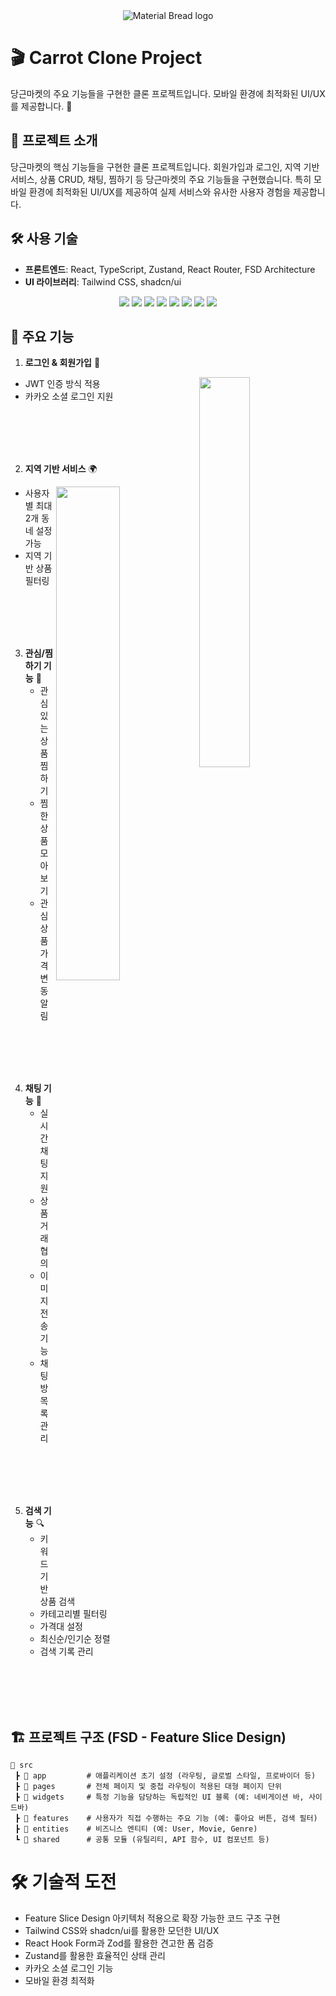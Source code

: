 <div align="center"><img src="https://github.com/user-attachments/assets/54fe603b-0d34-4d2a-97ec-43c195a07360" alt="Material Bread logo"></div>

# 🎬 Carrot Clone Project

당근마켓의 주요 기능들을 구현한 클론 프로젝트입니다. 모바일 환경에 최적화된 UI/UX를 제공합니다. 🚀

## 🚀 프로젝트 소개

당근마켓의 핵심 기능들을 구현한 클론 프로젝트입니다. 회원가입과 로그인, 지역 기반 서비스, 상품 CRUD, 채팅, 찜하기 등 당근마켓의 주요 기능들을 구현했습니다. 특히 모바일 환경에 최적화된 UI/UX를 제공하여 실제 서비스와 유사한 사용자 경험을 제공합니다.

## 🛠 사용 기술

- **프론트엔드**: React, TypeScript, Zustand, React Router, FSD Architecture
- **UI 라이브러리**: Tailwind CSS, shadcn/ui

<div align="center">
    <img src="https://img.shields.io/badge/React-61DAFB?style=for-the-badge&logo=React&logoColor=white"/>
    <img src="https://img.shields.io/badge/TailwindCSS-06B6D4?style=for-the-badge&logo=TailwindCSS&logoColor=white"/>
    <img src="https://img.shields.io/badge/shadcn/ui-000000?style=for-the-badge&logoColor=white&logo=shadcnui"/>
    <img src="https://img.shields.io/badge/fetch-4285F4?style=for-the-badge&logoColor=white"/>
    <img src="https://img.shields.io/badge/Zustand-8E44AD?style=for-the-badge&logoColor=white"/>
    <img src="https://img.shields.io/badge/FSD (Feature Slice Design)-FF5733?style=for-the-badge&logoColor=white"/>
    <img src="https://img.shields.io/badge/GitHub-181717?style=for-the-badge&logo=GitHub&logoColor=white"/>
    <img src="https://img.shields.io/badge/React Router-CA4245?style=for-the-badge&logo=React Router&logoColor=white"/>
</div>

## 📌 주요 기능

1. **로그인 & 회원가입** 🔐

<img  align="right" src="https://user-images.githubusercontent.com/101618759/197943525-3fbbf517-4b72-47cb-8704-756bf63c9150.gif" width="40%">

- JWT 인증 방식 적용
- 카카오 소셜 로그인 지원

<br />
<br />
<br />
<br />

2. **지역 기반 서비스** 🌍

<img  align="right" src="https://user-images.githubusercontent.com/101618759/197943525-3fbbf517-4b72-47cb-8704-756bf63c9150.gif" width="45%">

- 사용자별 최대 2개 동네 설정 가능
- 지역 기반 상품 필터링

<br />
<br />
<br />
<br />

3. **관심/찜하기 기능** 🧡
   - 관심 있는 상품 찜하기
   - 찜한 상품 모아보기
   - 관심 상품 가격 변동 알림

<br />
<br />
<br />
<br />

4. **채팅 기능** 💬
   - 실시간 채팅 지원
   - 상품 거래 협의
   - 이미지 전송 기능
   - 채팅방 목록 관리

<br />
<br />
<br />
<br />

5. **검색 기능** 🔍
   - 키워드 기반 상품 검색
   - 카테고리별 필터링
   - 가격대 설정
   - 최신순/인기순 정렬
   - 검색 기록 관리

<br />
<br />
<br />
<br />

## 🏗 프로젝트 구조 (FSD - Feature Slice Design)

```
📂 src
 ┣ 📂 app         # 애플리케이션 초기 설정 (라우팅, 글로벌 스타일, 프로바이더 등)
 ┣ 📂 pages       # 전체 페이지 및 중첩 라우팅이 적용된 대형 페이지 단위
 ┣ 📂 widgets     # 특정 기능을 담당하는 독립적인 UI 블록 (예: 네비게이션 바, 사이드바)
 ┣ 📂 features    # 사용자가 직접 수행하는 주요 기능 (예: 좋아요 버튼, 검색 필터)
 ┣ 📂 entities    # 비즈니스 엔티티 (예: User, Movie, Genre)
 ┗ 📂 shared      # 공통 모듈 (유틸리티, API 함수, UI 컴포넌트 등)
```

# 🛠 기술적 도전

- Feature Slice Design 아키텍처 적용으로 확장 가능한 코드 구조 구현
- Tailwind CSS와 shadcn/ui를 활용한 모던한 UI/UX
- React Hook Form과 Zod를 활용한 견고한 폼 검증
- Zustand를 활용한 효율적인 상태 관리
- 카카오 소셜 로그인 기능
- 모바일 환경 최적화
